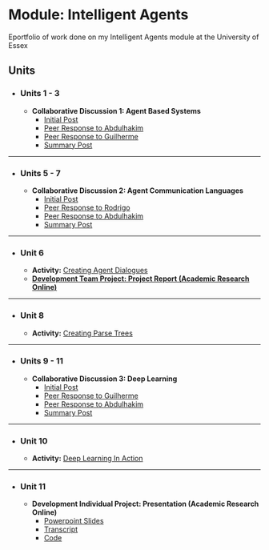 # Module: Intelligent Agents
Eportfolio of work done on my Intelligent Agents module at the University of Essex

## Units

- ### Units 1 - 3
	- **Collaborative Discussion 1: Agent Based Systems**
		- [Initial Post](posts/discussion1_initial_post)
		- [Peer Response to Abdulhakim](posts/discussion1_peer_response_1)
		- [Peer Response to Guilherme](posts/discussion1_peer_response_2)
		- [Summary Post](posts/discussion1_summary_post)

---
- ### Units 5 - 7
	- **Collaborative Discussion 2: Agent Communication Languages**
		- [Initial Post](posts/discussion2_initial_post)
		- [Peer Response to Rodrigo](posts/discussion2_peer_response_1)
		- [Peer Response to Abdulhakim](posts/discussion2_peer_response_2)
		- [Summary Post](posts/discussion2_summary_post)

---
- ### Unit 6 
    - **Activity:** [Creating Agent Dialogues](activity/agent_dialogues)
	- [**Development Team Project: Project Report (Academic Research Online)**](https://docs.google.com/document/d/1sOfIyAQZkc_c85UjaKP6K3bMO_hi18U0CiP0DAx_ItY/edit?usp=sharing)


---
- ### Unit 8 
    - **Activity:** [Creating Parse Trees](activity/parse_trees)


---
- ### Units 9 - 11
	- **Collaborative Discussion 3: Deep Learning**
		- [Initial Post](posts/discussion3_initial_post)
		- [Peer Response to Guilherme](posts/discussion3_peer_response_1)
		- [Peer Response to Abdulhakim](posts/discussion3_peer_response_2)
		- [Summary Post](posts/discussion3_summary_post)

---
- ### Unit 10 
    - **Activity:** [Deep Learning In Action](activity/deep_learning)
	

---
- ### Unit 11
	- **Development Individual Project: Presentation (Academic Research Online)**
		- [Powerpoint Slides](https://docs.google.com/presentation/d/18qmzqXtj1ELmOQ1C8IUiy6R_iYcrrbwK/edit?usp=sharing&ouid=118308030300523696513&rtpof=true&sd=true)
		- [Transcript](https://docs.google.com/document/d/1bP5LaFr52lSJqEp1oJUBnYZpHID8l5U5/edit?usp=sharing&ouid=118308030300523696513&rtpof=true&sd=true)
		- [Code](https://github.com/yemigabriel/IA_ResearchAgent)